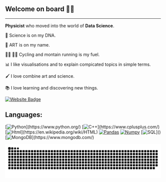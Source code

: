 
## Welcome on board 👩‍🔬
--------
**Physicist** who moved into the world of **Data Science**.

🔬 Science is on my DNA.

🎨 ART is on my name.

🚴‍♀️ 🏃‍♀️ Cycling and montain running is my fuel.

📊 I like visualisations and to explain compicated topics in simple terms.

🖌 I love combine art and science.

📚 I love learning and discovering new things.

<!-- 🗺️ I can do without traveling and discovering new places and cultures.-->

<!--
> :warning: **Warning:** Do not push the big red button.

> :memo: **Note:** Sunrises are beautiful.

> :bulb: **Tip:** Remember to appreciate the little things in life.
> 🚵
> 👩‍🔬
> 🌍
> 📚 I love reading
<p> -->
[![Website Badge](https://img.shields.io/badge/Visit%20My%20Website-teal)](https://odartsi.github.io/)

<!--[![Website Badge](https://img.shields.io/badge/Website-Visit%20Now-blue?logo=internet-explorer)](https://odartsi.github.io/)
[![Custom Website Badge](https://img.shields.io/badge/Odartsi's%20Website-Click%20Here-brightgreen)](https://odartsi.github.io/)-->

## Languages:

[![Python](https://img.shields.io/badge/python-blue.svg?)](https://www.python.org/)
[![C++](https://img.shields.io/badge/C%2B%2B-red.svg?)](https://www.cplusplus.com/)
[![Html](https://img.shields.io/badge/html-green.svg?)](https://en.wikipedia.org/wiki/HTML)
[![Pandas](https://img.shields.io/badge/pandas-yellow.svg)](https://pandas.pydata.org/)
[![Numpy](https://img.shields.io/badge/numpy-teal.svg)](https://numpy.org/)
[![SQL](https://img.shields.io/badge/SQL-purple.svg?)]()
[![MongoDB](https://img.shields.io/badge/NoSQL-darkgreen.svg?)](https://www.mongodb.com/)

![snake gif](https://github.com/odartsi/odartsi/blob/output/github-contribution-grid-snake.svg)


